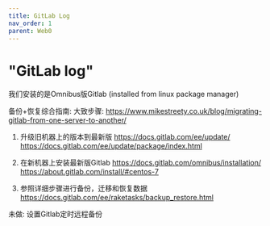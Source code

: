 ```yaml
---
title: GitLab Log
nav_order: 1
parent: Web0
---
```



# "GitLab log"

我们安装的是Omnibus版Gitlab (installed from linux package manager)

备份+恢复综合指南:
大致步骤: https://www.mikestreety.co.uk/blog/migrating-gitlab-from-one-server-to-another/

1. 升级旧机器上的版本到最新版
https://docs.gitlab.com/ee/update/
https://docs.gitlab.com/ee/update/package/index.html

2. 在新机器上安装最新版Gitlab
https://docs.gitlab.com/omnibus/installation/
https://about.gitlab.com/install/#centos-7


3. 参照详细步骤进行备份，迁移和恢复数据
https://docs.gitlab.com/ee/raketasks/backup_restore.html



未做: 设置Gitlab定时远程备份


